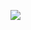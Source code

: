 ![](https://github-readme-stats.vercel.app/api?username=ruben-nogueira&theme=dracula&show_icons=true&count_private=true)
